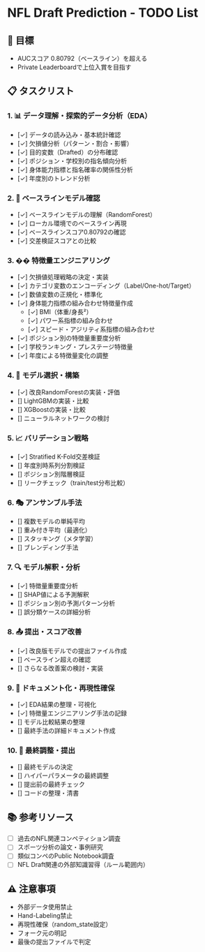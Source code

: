 # NFL Draft Prediction - TODO List

## 🎯 目標
- AUCスコア 0.80792（ベースライン）を超える
- Private Leaderboardで上位入賞を目指す

## 📋 タスクリスト

### 1. 📊 データ理解・探索的データ分析（EDA）
- [✓] データの読み込み・基本統計確認
- [✓] 欠損値分析（パターン・割合・影響）
- [✓] 目的変数（Drafted）の分布確認
- [✓] ポジション・学校別の指名傾向分析
- [✓] 身体能力指標と指名確率の関係性分析
- [✓] 年度別のトレンド分析

### 2. 🏁 ベースラインモデル確認
- [✓] ベースラインモデルの理解（RandomForest）
- [✓] ローカル環境でのベースライン再現
- [✓] ベースラインスコア0.80792の確認
- [✓] 交差検証スコアとの比較

### 3. �� 特徴量エンジニアリング
- [✓] 欠損値処理戦略の決定・実装
- [✓] カテゴリ変数のエンコーディング（Label/One-hot/Target）
- [✓] 数値変数の正規化・標準化
- [✓] 身体能力指標の組み合わせ特徴量作成
  - [✓] BMI（体重/身長²）
  - [✓] パワー系指標の組み合わせ
  - [✓] スピード・アジリティ系指標の組み合わせ
- [✓] ポジション別の特徴量重要度分析
- [✓] 学校ランキング・プレステージ特徴量
- [✓] 年度による特徴量変化の調整

### 4. 🤖 モデル選択・構築
- [✓] 改良RandomForestの実装・評価
- [] LightGBMの実装・比較
- [] XGBoostの実装・比較
- [] ニューラルネットワークの検討

### 5. 📈 バリデーション戦略
- [✓] Stratified K-Fold交差検証
- [] 年度別時系列分割検証
- [] ポジション別階層検証
- [] リークチェック（train/test分布比較）

### 6. 🎭 アンサンブル手法
- [] 複数モデルの単純平均
- [] 重み付き平均（最適化）
- [] スタッキング（メタ学習）
- [] ブレンディング手法

### 7. 🔍 モデル解釈・分析
- [✓] 特徴量重要度分析
- [] SHAP値による予測解釈
- [] ポジション別の予測パターン分析
- [] 誤分類ケースの詳細分析

### 8. 📤 提出・スコア改善
- [✓] 改良版モデルでの提出ファイル作成
- [] ベースライン超えの確認
- [] さらなる改善案の検討・実装

### 9. 📝 ドキュメント化・再現性確保
- [✓] EDA結果の整理・可視化
- [✓] 特徴量エンジニアリング手法の記録
- [] モデル比較結果の整理
- [] 最終手法の詳細ドキュメント作成

### 10. 🚀 最終調整・提出
- [] 最終モデルの決定
- [] ハイパーパラメータの最終調整
- [] 提出前の最終チェック
- [] コードの整理・清書

## 📚 参考リソース
- [ ] 過去のNFL関連コンペティション調査
- [ ] スポーツ分析の論文・事例研究
- [ ] 類似コンペのPublic Notebook調査
- [ ] NFL Draft関連の外部知識習得（ルール範囲内）

## ⚠️ 注意事項
- 外部データ使用禁止
- Hand-Labeling禁止
- 再現性確保（random_state設定）
- フォーク元の明記
- 最後の提出ファイルで判定 